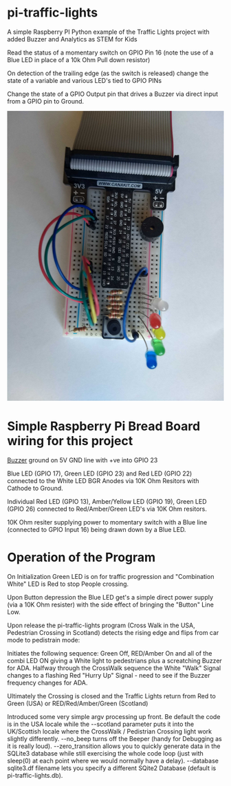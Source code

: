 # pi-traffic-lights
A simple Raspberry PI Python example of the Traffic Lights project with added Buzzer and Analytics as STEM for Kids

Read the status of a momentary switch on GPIO Pin 16 (note the use of a Blue LED in place of a 10k Ohm Pull down resistor)

On detection of the trailing edge (as the switch is released) change the state of a variable and various LED's tied to GPIO PINs

Change the state of a GPIO Output pin that drives a Buzzer via direct input from a GPIO pin to Ground.

![Alt text](https://github.com/MikeCoutts/pi-traffic-lights/blob/main/images/STEM-101-BreadBoard.jpg?raw=true "Traffic Lights")

# Simple Raspberry Pi Bread Board wiring for this project
[Buzzer](https://www.amazon.com/dp/B07S85WRSZ?psc=1&ref=ppx_yo2_dt_b_product_details) ground on 5V GND line with +ve into GPIO 23

Blue LED (GPIO 17), Green LED (GPIO 23) and Red LED (GPIO 22) connected to the White LED BGR Anodes via 10K Ohm Resitors with Cathode to Ground.

Individual Red LED (GPIO 13), Amber/Yellow LED (GPIO 19), Green LED (GPIO 26) connected to Red/Amber/Green LED's via 10K Ohm resitors.

10K Ohm resiter supplying power to momentary switch with a Blue line (connected to GPIO Input 16) being drawn down by a Blue LED.

# Operation of the Program
On Initialization Green LED is on for traffic progression and "Combination White" LED is Red to stop People crossing.

Upon Button depression the Blue LED get's a simple direct power supply (via a 10K Ohm resister) with the side effect of bringing the "Button" Line Low.

Upon release the pi-traffic-lights program (Cross Walk in the USA, Pedestrian Crossing in Scotland) detects the rising edge and flips from car mode to pedistrain mode:

Initiates the following sequence: Green Off, RED/Amber On and all of the combi LED ON giving a White light to pedestrians plus a screatching Buzzer for ADA. Halfway through the CrossWalk sequence the White "Walk" Signal changes to a flashing Red "Hurry Up" Signal - need to see if the Buzzer frequency changes for ADA.

Ultimately the Crossing is closed and the Traffic Lights return from Red to Green (USA) or RED/Red/Amber/Green (Scotland)

Introduced some very simple argv processing up front. Be default the code is in the USA locale while the --scotland parameter puts it into the UK/Scottish locale where the CrossWalk / Pedistrian Crossing light work slightly differently. --no_beep turns off the Beeper (handy for Debugging as it is really loud). --zero_transition allows you to quickly generate data in the SQLite3 database while still exercising the whole code loop (just with sleep(0) at each point where we would normally have a delay). --database sqlite3.df filename lets you specify a different SQite2 Database (default is pi-traffic-lights.db).
